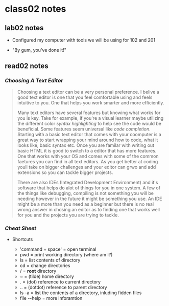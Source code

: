 # class02 notes

## lab02 notes

+ Configured my computer with tools we will be using for 102 and 201
  
+ "By gum, you've done it!"

## read02 notes

### *Choosing A Text Editor*

> Choosing a text editor can be a very personal preference.
> I belive a good text editor is one that you feel comfortable using and feels intuitive to you. One that helps you work smarter and more efficiently.  
>
> Many text editors have several features but knowing what works for you is key. Take for example, if you're a visual learner maybe utilizing the different color *syntax highlighting* to help see the code would be beneficial. Some features seem universal like *code completion*. Starting with a basic text editor that comes with your coomputer is a great way to start wrapping your mind around how to code, what it looks like, basic syntax etc. Once you are familar with writing out basic HTML it is good to switch to a editor that has more features. One that works with your OS and comes with some of the common faetures you can find in all text editors. As you get better at coding youll take on bigger challenges and your editor can grwo and add extensions so you can tackle bigger projects.
>
> There are also IDEs (Integrated Development Environment) and it's software that helps do alot of things for you in one system. A few of the things like debugging, compiling is not something you will be needing however in the future it might be something you use. An IDE might be a more than you need as a beginner but there is no real wrong answer in chosing an editor as to finding one that works well for you and the projects you are trying to tackle.

### *Cheat Sheet*

+ Shortcuts
  
  + 'command + space' = open terminal
  + pwd = print working directory (where am I?)
  + ls = list contents of directory
  + cd = change directories
  + / = **root** directory
  + ~ = (tilde) home directory
  + . = (dot) reference to current directory
  + .. = (dotdot) reference to parent directory
  + ls -a = list the contents of a directory, inluding fidden files
  + file --help = more inforamtion
